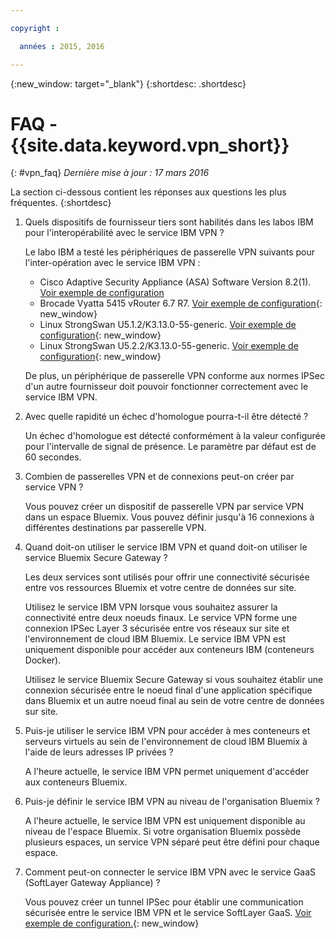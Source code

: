 ```yaml
---

copyright :

  années : 2015, 2016

---
```


{:new_window: target="_blank"}
{:shortdesc: .shortdesc}

# FAQ - {{site.data.keyword.vpn_short}}
{: #vpn_faq}
*Dernière mise à jour : 17 mars 2016*

La section ci-dessous contient les réponses aux questions les plus fréquentes.
{:shortdesc}

1. Quels dispositifs de fournisseur tiers sont habilités dans les labos IBM pour l'interopérabilité avec le service IBM VPN ?

	Le labo IBM a testé les périphériques de passerelle VPN suivants pour l'inter-opération avec le service IBM VPN :

	* Cisco Adaptive Security Appliance (ASA) Software Version 8.2(1). [Voir exemple de configuration](vpn_onpremises.html#cisco) 
	* Brocade Vyatta 5415 vRouter 6.7 R7. [Voir exemple de configuration](vpn_onpremises.html#vyatta){: new_window}
	* Linux StrongSwan U5.1.2/K3.13.0-55-generic. [Voir exemple de configuration](vpn_onpremises.html#strongswan){: new_window}
	* Linux StrongSwan U5.2.2/K3.13.0-55-generic. [Voir exemple de configuration](vpn_onpremises.html#strongswan){: new_window}

	De plus, un périphérique de passerelle VPN conforme aux normes IPSec d'un autre fournisseur doit pouvoir fonctionner correctement avec le service IBM VPN.

2. Avec quelle rapidité un échec d'homologue pourra-t-il être détecté ?
 
	Un échec d'homologue est détecté conformément à la valeur configurée pour l'intervalle de signal de présence. Le paramètre par défaut est de 60 secondes.

3. Combien de passerelles VPN et de connexions peut-on créer par service VPN ?
 
	Vous pouvez créer un dispositif de passerelle VPN par service VPN dans un espace Bluemix. Vous pouvez définir jusqu'à 16 connexions à différentes destinations par passerelle VPN. 

4. Quand doit-on utiliser le service IBM VPN et quand doit-on utiliser le service Bluemix Secure Gateway ?

	Les deux services sont utilisés pour offrir une connectivité sécurisée entre vos ressources Bluemix et votre centre de données sur site. 

	Utilisez le service IBM VPN lorsque vous souhaitez assurer la connectivité entre deux noeuds finaux. Le service VPN forme une connexion IPSec Layer 3 sécurisée entre
vos réseaux sur site et l'environnement de cloud IBM Bluemix. Le service IBM VPN est uniquement disponible pour accéder aux conteneurs IBM (conteneurs Docker). 

	Utilisez le service Bluemix Secure Gateway si vous souhaitez établir une connexion sécurisée entre le noeud final d'une application spécifique dans Bluemix et un autre noeud
final au sein de votre centre de données sur site. 

5. Puis-je utiliser le service IBM VPN pour accéder à mes conteneurs et serveurs virtuels au sein de l'environnement de cloud IBM Bluemix à l'aide de leurs adresses IP privées ?
 
	A l'heure actuelle, le service IBM VPN permet uniquement d'accéder aux conteneurs Bluemix.

6. Puis-je définir le service IBM VPN au niveau de l'organisation Bluemix ?

	A l'heure actuelle, le service IBM VPN est uniquement disponible au niveau de l'espace Bluemix. Si votre organisation Bluemix possède plusieurs espaces, un service
VPN séparé peut être défini pour chaque espace.

7. Comment peut-on connecter le service IBM VPN avec le service GaaS (SoftLayer Gateway Appliance) ?

	Vous pouvez créer un tunnel IPSec pour établir une communication sécurisée entre le service IBM VPN et le service SoftLayer GaaS. [Voir exemple de configuration.](vpn_onpremises.html#gaas){: new_window}
